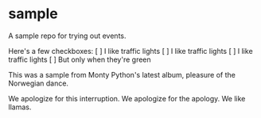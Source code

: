 sample
======

A sample repo for trying out events.

Here's a few checkboxes:
[ ] I like traffic lights
[ ] I like traffic lights
[ ] I like traffic lights
[ ] But only when they're green

This was a sample from Monty Python's latest album, pleasure of the Norwegian dance.

We apologize for this interruption.
We apologize for the apology.
We like llamas.

